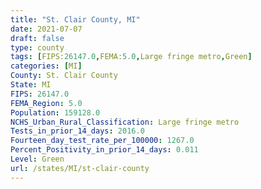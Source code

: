 ```yaml
---
title: "St. Clair County, MI"
date: 2021-07-07
draft: false
type: county
tags: [FIPS:26147.0,FEMA:5.0,Large fringe metro,Green]
categories: [MI]
County: St. Clair County
State: MI
FIPS: 26147.0
FEMA_Region: 5.0
Population: 159128.0
NCHS_Urban_Rural_Classification: Large fringe metro
Tests_in_prior_14_days: 2016.0
Fourteen_day_test_rate_per_100000: 1267.0
Percent_Positivity_in_prior_14_days: 0.011
Level: Green
url: /states/MI/st-clair-county
---
```



